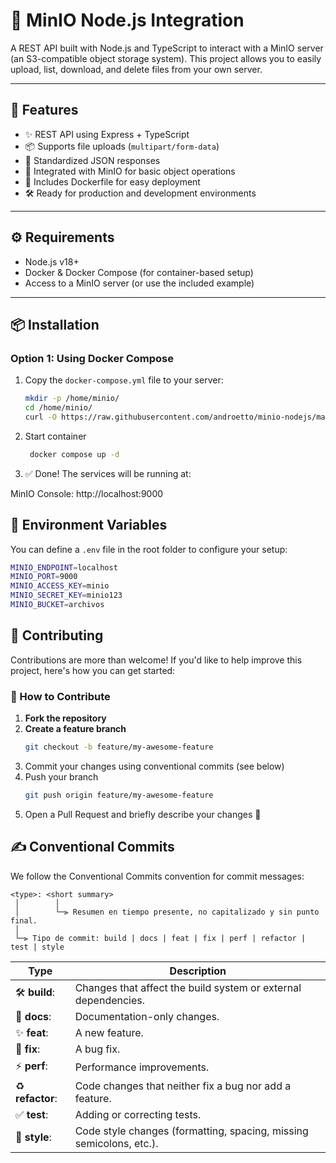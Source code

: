 # 🚀 MinIO Node.js Integration

A REST API built with Node.js and TypeScript to interact with a MinIO server (an S3-compatible object storage system). This project allows you to easily upload, list, download, and delete files from your own server.

---

## 🧩 Features

- ✨ REST API using Express + TypeScript
- 📦 Supports file uploads (`multipart/form-data`)
- 🧾 Standardized JSON responses
- 📁 Integrated with MinIO for basic object operations
- 🐳 Includes Dockerfile for easy deployment
- 🛠️ Ready for production and development environments

---

## ⚙️ Requirements

- Node.js v18+
- Docker & Docker Compose (for container-based setup)
- Access to a MinIO server (or use the included example)

---

## 📦 Installation

### Option 1: Using Docker Compose

1. Copy the `docker-compose.yml` file to your server:
   ```bash
   mkdir -p /home/minio/
   cd /home/minio/
   curl -O https://raw.githubusercontent.com/androetto/minio-nodejs/main/docker-compose.yml

2. Start container
   ```bash
    docker compose up -d
3. ✅ Done! The services will be running at:

MinIO Console: http://localhost:9000

## 🔧 Environment Variables

You can define a `.env` file in the root folder to configure your setup:

```bash
MINIO_ENDPOINT=localhost
MINIO_PORT=9000
MINIO_ACCESS_KEY=minio
MINIO_SECRET_KEY=minio123
MINIO_BUCKET=archivos
```

## 🤝 Contributing
Contributions are more than welcome! If you'd like to help improve this project, here's how you can get started:

### 🚀 How to Contribute

1. **Fork the repository**  
2. **Create a feature branch**  
   ```bash
   git checkout -b feature/my-awesome-feature

3. Commit your changes using conventional commits (see below)
4. Push your branch
   ```bash
   git push origin feature/my-awesome-feature
   
5. Open a Pull Request and briefly describe your changes 🙌

## ✍️ Conventional Commits

We follow the Conventional Commits convention for commit messages:


```text
<type>: <short summary>
 │        │
 │        └─⫸ Resumen en tiempo presente, no capitalizado y sin punto final.
 │
 └─⫸ Tipo de commit: build | docs | feat | fix | perf | refactor | test | style
```


| Type             | Description                                                           |
| ---------------- | --------------------------------------------------------------------- |
| 🛠️ **build**:    | Changes that affect the build system or external dependencies.        |
| 📝 **docs**:     | Documentation-only changes.                                           |
| ✨ **feat**:     | A new feature.                                                        |
| 🐛 **fix**:      | A bug fix.                                                            |
| ⚡ **perf**:     | Performance improvements.                                              |
| ♻️ **refactor**: | Code changes that neither fix a bug nor add a feature.                |
| ✅ **test**:     | Adding or correcting tests.                                           |
| 🎨 **style**:    | Code style changes (formatting, spacing, missing semicolons, etc.).   |
